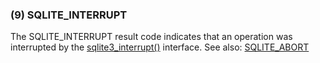 ### (9\) SQLITE\_INTERRUPT



 The SQLITE\_INTERRUPT result code indicates that an operation was
 interrupted by the [sqlite3\_interrupt()](c3ref/interrupt.html) interface.
 See also: [SQLITE\_ABORT](rescode.html#abort)



